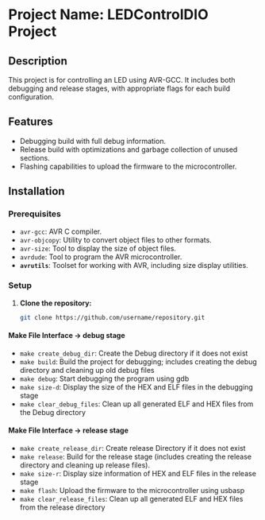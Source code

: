 # Project Name: LEDControlDIO Project

## Description
This project is for controlling an LED using AVR-GCC. It includes both debugging and release stages, with appropriate flags for each build configuration.

## Features
- Debugging build with full debug information.
- Release build with optimizations and garbage collection of unused sections.
- Flashing capabilities to upload the firmware to the microcontroller.

## Installation

### Prerequisites
- `avr-gcc`: AVR C compiler.
- `avr-objcopy`: Utility to convert object files to other formats.
- `avr-size`: Tool to display the size of object files.
- `avrdude`: Tool to program the AVR microcontroller.
- **`avrutils`**: Toolset for working with AVR, including size display utilities.

### Setup
1. **Clone the repository:**
   ```bash
   git clone https://github.com/username/repository.git


#### Make File Interface -> debug stage  
- `make create_debug_dir`: Create the Debug directory if it does not exist
- `make build`: Build the project for debugging; includes creating the debug directory and cleaning up old debug files
- `make debug`: Start debugging the program using gdb 
- `make size-d`: Display the size of the HEX and ELF files in the debugging stage
- `make clear_debug_files`: Clean up all generated ELF and HEX files from the Debug directory

#### Make File Interface -> release stage  
- `make create_release_dir`: Create release Directory if it does not exist 
- `make release`:  Build for the release stage (includes creating the release directory and cleaning up release files).
- `make size-r`: Display size information of HEX and ELF files in the release stage
- `make flash`:  Upload the firmware to the microcontroller using usbasp
- `make clear_release_files`:  Clean up all generated ELF and HEX files from the release directory



